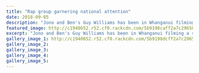 ```yaml
---
title: "Rap group garnering national attention"
date: 2018-09-05
description: "Jono and Ben's Guy Williams has been in Whanganui filming with Whanganui rap group Machete Clan..."
featured_image: http://c1940652.r52.cf0.rackcdn.com/5b9198caff2a7c2965000020/Isaac-Chamberlain-chron-5-sept-.gif
excerpt: "Jono and Ben's Guy Williams has been in Whanganui filming a segment with Whanganui rap group Machete Clan."
gallery_image_1: http://c1940652.r52.cf0.rackcdn.com/5b9198dcff2a7c2965000022/Isaac-Chamberlain-chron-5-sept-guy-williams.gif
gallery_image_2: 
gallery_image_3: 
gallery_image_4: 
gallery_image_5: 
---
```

